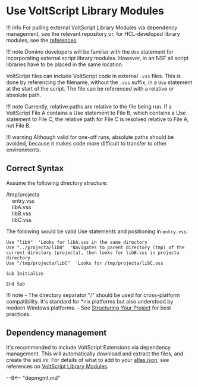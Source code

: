 # Use VoltScript Library Modules

!!! info
    For pulling external VoltScript Library Modules via dependency management, see the relevant repository or, for HCL-developed library modules, see the [references](../../references/libraries.md).

!!! note
    Domino developers will be familiar with the `Use` statement for incorporating external script library modules. However, in an NSF all script libraries have to be placed in the same location.

VoltScript files can include VoltScript code in external `.vss` files. This is done by referencing the filename, without the `.vss` suffix, in a `Use` statement at the start of the script. The file can be referenced with a relative or absolute path.

!!! note
    Currently, relative paths are relative to the file being run. If a VoltScript File A contains a Use statement to File B, which contains a Use statement to File C, the relative path for File C is resolved relative to File A, not File B.

!!! warning
    Although valid for one-off runs, absolute paths should be avoided, because it makes code more difficult to transfer to other environments.

## Correct Syntax

Assume the following directory structure:

/tmp/projecta<br/>
&nbsp;&nbsp;&nbsp;&nbsp;entry.vss<br/>
&nbsp;&nbsp;&nbsp;&nbsp;libA.vss<br/>
&nbsp;&nbsp;&nbsp;&nbsp;libB.vss<br/>
&nbsp;&nbsp;&nbsp;&nbsp;libC.vss

The following would be valid Use statements and positioning in `entry.vss`:

``` voltscript
Use "libA"  'Looks for libA.vss in the same directory
Use "../projecta/libB"  'Navigates to parent directory (tmp) of the current directory (projecta), then looks for libB.vss in projecta directory
Use "/tmp/projecta/libC"  'Looks for /tmp/projecta/libC.vss

Sub Initialize

End Sub
```

!!! note
    - The directory separator "/" should be used for cross-platform compatibility. It's standard for *nix platforms but also understood by modern Windows platforms.
    - See [Structuring Your Project](./structure.md) for best practices.

## Dependency management

It's recommended to include VoltScript Extensions via dependency management. This will automatically download and extract the files, and create the seti.ini. For details of what to add to your [atlas.json](../archipelago/atlas.md), see references on [VoltScript Library Modules](../../references/libraries.md).

--8<-- "depmgmt.md"